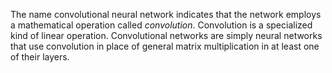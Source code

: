 The name convolutional neural network indicates that the network employs a mathematical operation called *convolution*. Convolution is a specialized kind of linear operation. Convolutional networks are simply neural networks that use convolution in place of general matrix multiplication in at least one of their layers.
